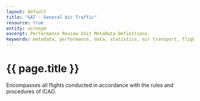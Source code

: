 ```yaml
---
layout: default
title: "GAT - General Air Traffic"
resource: true
entity: acronym
excerpt: Performance Review Unit MetaData Definitions.
keywords: metadata, performance, data, statistics, air transport, flights, europe, delay, safety
---
```

# {{ page.title }}

Encompasses all flights conducted in accordance with the rules and procedures of ICAO. 